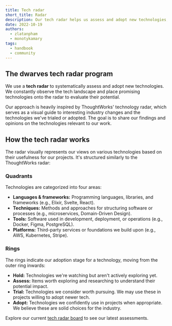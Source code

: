 ```yaml
---
title: Tech radar
short_title: Radar
description: Our tech radar helps us assess and adopt new technologies, inspired by ThoughtWorks. Learn about its structure and how we use it.
date: 2022-10-19
authors:
  - zlatanpham
  - monotykamary
tags:
  - handbook
  - community
---
```


## The dwarves tech radar program

We use a **tech radar** to systematically assess and adopt new technologies. We constantly observe the tech landscape and place promising technologies onto the radar to evaluate their potential.

Our approach is heavily inspired by ThoughtWorks' technology radar, which serves as a visual guide to interesting industry changes and the technologies we've trialed or adopted. The goal is to share our findings and opinions on the technologies relevant to our work.

## How the tech radar works

The radar visually represents our views on various technologies based on their usefulness for our projects. It's structured similarly to the ThoughtWorks radar:

### Quadrants

Technologies are categorized into four areas:

- **Languages & frameworks:** Programming languages, libraries, and frameworks (e.g., Elixir, Svelte, React).
- **Techniques:** Methods and approaches for structuring software or processes (e.g., microservices, Domain-Driven Design).
- **Tools:** Software used in development, deployment, or operations (e.g., Docker, Figma, PostgreSQL).
- **Platforms:** Third-party services or foundations we build upon (e.g., AWS, Kubernetes, Stripe).

### Rings

The rings indicate our adoption stage for a technology, moving from the outer ring inwards:

- **Hold:** Technologies we're watching but aren't actively exploring yet.
- **Assess:** Items worth exploring and researching to understand their potential impact.
- **Trial:** Technologies we consider worth pursuing. We may use these in projects willing to adopt newer tech.
- **Adopt:** Technologies we confidently use in projects when appropriate. We believe these are solid choices for the industry.

Explore our current [tech radar board](https://radar.d.foundation/) to see our latest assessments.
